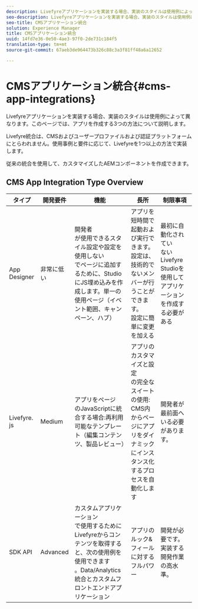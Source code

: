 ```yaml
---
description: Livefyreアプリケーションを実装する場合、実装のスタイルは使用例によって異なります。このページでは、アプリを作成する3つの方法について説明します。
seo-description: Livefyreアプリケーションを実装する場合、実装のスタイルは使用例によって異なります。このページでは、アプリを作成する3つの方法について説明します。
seo-title: CMSアプリケーション統合
solution: Experience Manager
title: CMSアプリケーション統合
uuid: 14fd7e36-0e50-4ae3-97f0-2de731c184f5
translation-type: tm+mt
source-git-commit: 67aeb3de964473b326c88c3a3f81ff48a6a12652

---
```



# CMSアプリケーション統合{#cms-app-integrations}

Livefyreアプリケーションを実装する場合、実装のスタイルは使用例によって異なります。このページでは、アプリを作成する3つの方法について説明します。

Livefyre統合は、CMSおよびユーザープロファイルおよび認証プラットフォームにとらわれません。使用事例と要件に応じて、Livefyreを1つ以上の方法で実装します。

従来の統合を使用して、カスタマイズしたAEMコンポーネントを作成できます。

## CMS App Integration Type Overview

| タイプ | 開発要件 | 機能 | 長所 | 制限事項 |
|--- |--- |--- |--- |--- |
| App Designer | 非常に低い | 開発者 <br>が使用できるスタイル設定や設定を使用しない </br>でページに追加するために、StudioにJS埋め込みを作成します。単一の使用ページ（イベント範囲、キャンペーン、ハブ） | アプリを短時間で起動および実行できます。<br>設定は、技術的でないメンバーが行うことができます。<br>設定に簡単に変更を加える | 最初に自動化されてい <br>ないLivefyre Studioを使用してアプリケーションを作成する必要がある |
| Livefyre. js | Medium | アプリをページ <br>のJavaScriptに統合する場合:再利用可能なテンプレート（編集コンテンツ、製品レビュー） | アプリのカスタマイズと設定 <br>の完全なスイートの使用: CMS内からページにアプリをダイナミックにインスタンス化するプロセスを自動化します | 開発者が最前面へいる必要があります。 |
| SDK API | Advanced | カスタムアプリケーション <br>で使用するためにLivefyreからコンテンツを取得すると、次の使用例を使用できます <br>。Data/Analytics統合とカスタムフロントエンドアプリケーション | アプリのルック&amp;フィールに対するフルパワー | 開発が必要です。<br>実装する開発作業の高水準。 |
